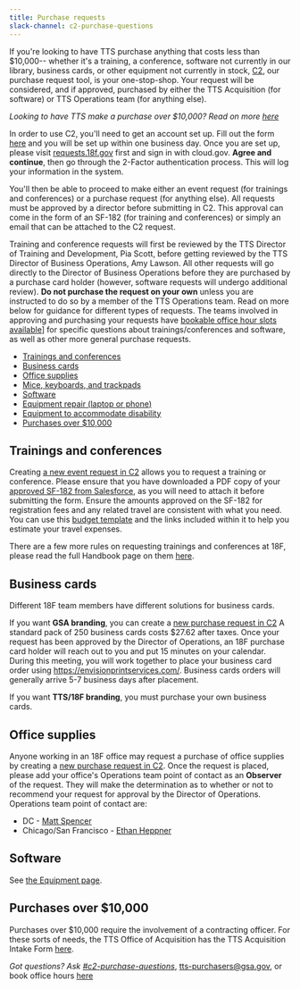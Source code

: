 ```yaml
---
title: Purchase requests
slack-channel: c2-purchase-questions
---
```


If you're looking to have TTS purchase anything that costs less than $10,000-- whether it's a training, a conference, software not currently in our library, business cards, or other equipment not currently in stock, [C2](https://requests.18f.gov), our purchase request tool, is your one-stop-shop. Your request will be considered, and if approved, purchased by either the TTS Acquisition (for software) or TTS Operations team (for anything else).

*Looking to have TTS make a purchase over $10,000? Read on more [here](#purchases-over-10000)*

In order to use C2, you'll need to get an account set up. Fill out the form [here](https://docs.google.com/forms/d/e/1FAIpQLSfZfBRRO_mBz2wwBHJTufi6kWONQhc64otCAYBCKV8keDvXVA/viewform) and you will be set up within one business day. Once you are set up, please visit [requests.18f.gov](https://requests.18f.gov) first and sign in with cloud.gov. **Agree and continue**, then go through the 2-Factor authentication process. This will log your information in the system.

You'll then be able to proceed to make either an event request (for trainings and conferences) or a purchase request (for anything else). All requests must be approved by a director before submitting in C2. This approval can come in the form of an SF-182 (for training and conferences) or simply an email that can be attached to the C2 request.

Training and conference requests will first be reviewed by the TTS Director of Training and Development, Pia Scott, before getting reviewed by the TTS Director of Business Operations, Amy Lawson. All other requests will go directly to the Director of Business Operations before they are purchased by a purchase card holder (however, software requests will undergo additional review).  **Do not purchase the request on your own** unless you are instructed to do so by a member of the TTS Operations team. Read on more below for guidance for different types of requests. The teams involved in approving and purchasing your requests have [bookable office hour slots available](https://sites.google.com/a/gsa.gov/tts-office-hours/)] for specific questions about trainings/conferences and software, as well as other more general purchase requests.

* [Trainings and conferences](#trainings-and-conferences)
* [Business cards](#business-cards)
* [Office supplies](#office-supplies)
* [Mice, keyboards, and trackpads](/equipment/#mice-keyboards-and-trackpads)
* [Software](#software)
* [Equipment repair (laptop or phone)](/equipment/#repairs)
* [Equipment to accommodate disability](/equipment/#equipment-to-accommodate-disability)
* [Purchases over $10,000](#purchases-over-10000)

## Trainings and conferences

Creating [a new event request in C2](https://requests.18f.gov/gsa18f/events/new) allows you to request a training or conference. Please ensure that you have downloaded a PDF copy of your [approved SF-182 from Salesforce](https://gsa--c.na21.visual.force.com/apex/IDP_HomePage?sfdc.tabName=01rt0000000L2d8), as you will need to attach it before submitting the form. Ensure the amounts approved on the SF-182 for registration fees and any related travel are consistent with what you need. You can use this [budget template](https://docs.google.com/spreadsheets/d/1uJaGMXJOwURruaPdV7PU5B7Q22_iyF8Q2Gk2uamDG8Y/edit#gid=0) and the links included within it to help you estimate your travel expenses.

There are a few more rules on requesting trainings and conferences at 18F, please read the full Handbook page on them [here](https://handbook.18f.gov/professional-development-and-training/).

## Business cards

Different 18F team members have different solutions for business cards.

If you want **GSA branding**, you can create a [new purchase request in C2](https://requests.18f.gov/gsa18f/procurements/new) A standard pack of 250 business cards costs $27.62 after taxes. Once your request has been approved by the Director of Operations, an 18F purchase card holder will reach out to you and put 15 minutes on your calendar. During this meeting, you will work together to place your business card order using https://envisionprintservices.com/. Business cards orders will generally arrive 5-7 business days after placement.

If you want **TTS/18F branding**, you must purchase your own business cards.

## Office supplies

Anyone working in an 18F office may request a purchase of office supplies by creating a [new purchase request in C2](https://requests.18f.gov/gsa18f/procurements/new). Once the request is placed, please add your office's Operations team point of contact as an **Observer** of the request. They will make the determination as to whether or not to recommend your request for approval by the Director of Operations. Operations team point of contact are:

* DC - [Matt Spencer](mailto:matthew.spencer@gsa.gov)
* Chicago/San Francisco - [Ethan Heppner](mailto:ethan.heppner@gsa.gov)

## Software

See [the Equipment page](../equipment/#software).

## Purchases over $10,000

Purchases over $10,000 require the involvement of a contracting officer. For these sorts of needs, the TTS Office of Acquisition has the TTS Acquisition Intake Form [here](https://docs.google.com/forms/d/e/1FAIpQLSeGoLWQ_6yEmxlrHuztlZWH6sX3t_0J0PPnzZxhwlK6nq1KoQ/viewform).

*Got questions? Ask [#c2-purchase-questions](https://gsa-tts.slack.com/messages/C0E1APHGU/)*, [tts-purchasers@gsa.gov](mailto:tts-purchasers@gsa.gov), or book office hours [here](https://sites.google.com/a/gsa.gov/tts-office-hours/)
